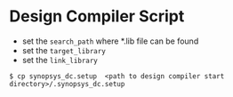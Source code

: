 # Design Compiler Script


  - set the `search_path` where *.lib file can be found
  - set the `target_library`
  - set the `link_library`

```
$ cp synopsys_dc.setup  <path to design compiler start directory>/.synopsys_dc.setup
```
